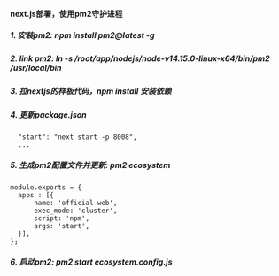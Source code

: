 #### next.js部署，使用pm2守护进程

##### 1. 安装pm2: npm install pm2@latest -g
##### 2. link pm2: ln -s /root/app/nodejs/node-v14.15.0-linux-x64/bin/pm2 /usr/local/bin
##### 3. 拉nextjs的样板代码，npm install 安装依赖
##### 4. 更新package.json 
  ```...
    "start": "next start -p 8008",
    ...
  ```
##### 5. 生成pm2配置文件并更新: pm2 ecosystem
  ```
  module.exports = {
    apps : [{
        name: 'official-web',
        exec_mode: 'cluster',
        script: 'npm',
        args: 'start',
    }],
  };
  ```
##### 6. 启动pm2: pm2 start ecosystem.config.js